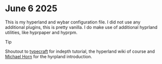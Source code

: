 # June 6 2025

This is my hyperland and wybar configuration file. I did not use any additional
plugins, this is pretty vanilla. I do make use of additional hyprland
utilities, like hyprpaper and hyprpm.

> [!TIP]
> Shoutout to [typecraft](https://www.youtube.com/watch?v=KA1jv40q9lQ) for
> indepth tutorial, the hyperland wiki of course and [Michael
> Horn](https://www.youtube.com/watch?v=mmRKWgiPulg) for the hyrpland
> introduction.
